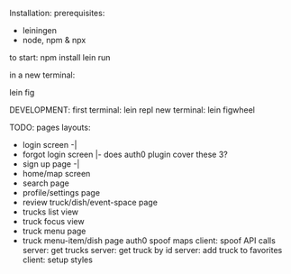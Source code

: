 Installation:
prerequisites:
  - leiningen
  - node, npm & npx

to start:
npm install
lein run

in a new terminal:

lein fig

DEVELOPMENT:
first terminal: lein repl
new terminal: lein figwheel

TODO:
pages layouts:
  - login screen        -|
  - forgot login screen  |- does auth0 plugin cover these 3?
  - sign up page        -|
  - home/map screen
  - search page
  - profile/settings page
  - review truck/dish/event-space page
  - trucks list view
  - truck focus view
  - truck menu page
  - truck menu-item/dish page
auth0
spoof maps
client: spoof API calls
server: get trucks
server: get truck by id
server: add truck to favorites
client: setup styles